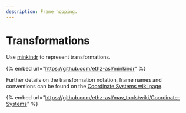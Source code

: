 ```yaml
---
description: Frame hopping.
---
```


# Transformations

Use [minkindr](https://github.com/ethz-asl/minkindr) to represent transformations.

{% embed url="https://github.com/ethz-asl/minkindr" %}

Further details on the transformation notation, frame names and conventions can be found on the [Coordinate Systems wiki page](https://github.com/ethz-asl/mav\_tools/wiki/Coordinate-Systems).

{% embed url="https://github.com/ethz-asl/mav_tools/wiki/Coordinate-Systems" %}




